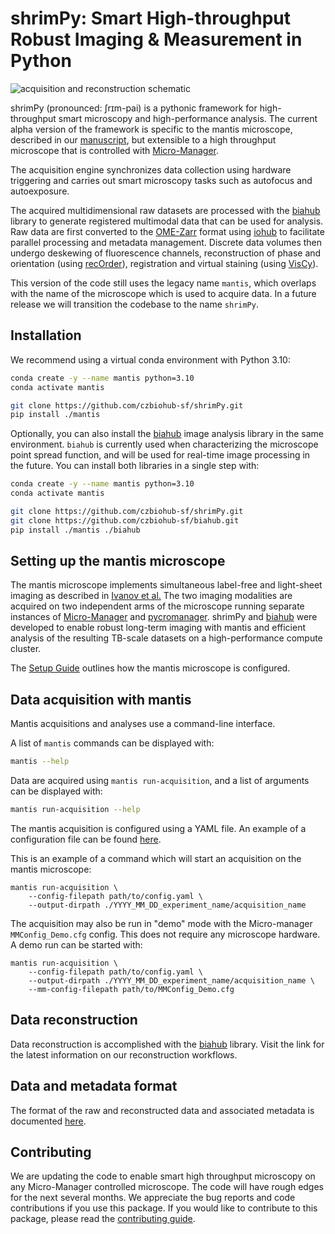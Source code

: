 # shrimPy: Smart High-throughput Robust Imaging & Measurement in Python
![acquisition and reconstruction schematic](docs/figure_3a.png)

shrimPy (pronounced: ʃrɪm-pai) is a pythonic framework for high-throughput smart microscopy and high-performance analysis. The current alpha version of the framework is specific to the mantis microscope, described in our [manuscript](https://doi.org/10.1093/pnasnexus/pgae323), but extensible to a high throughput microscope that is controlled with [Micro-Manager](https://micro-manager.org/).

The acquisition engine synchronizes data collection using hardware triggering and carries out smart microscopy tasks such as autofocus and autoexposure.

The acquired multidimensional raw datasets are processed with the [biahub](https://github.com/czbiohub-sf/biahub) library to generate registered multimodal data that can be used for analysis. Raw data are first converted to the [OME-Zarr](https://ngff.openmicroscopy.org/) format using [iohub](https://github.com/czbiohub-sf/iohub) to facilitate parallel processing and metadata management. Discrete data volumes then undergo deskewing of fluorescence channels, reconstruction of phase and orientation (using [recOrder](https://github.com/mehta-lab/recOrder)), registration and virtual staining (using [VisCy](https://github.com/mehta-lab/viscy)).

This version of the code still uses the legacy name `mantis`, which overlaps with the name of the microscope which is used to acquire data. In a future release we will transition the codebase to the name `shrimPy`.

## Installation

We recommend using a virtual conda environment with Python 3.10:

```sh
conda create -y --name mantis python=3.10
conda activate mantis

git clone https://github.com/czbiohub-sf/shrimPy.git
pip install ./mantis
```

Optionally, you can also install the [biahub](https://github.com/czbiohub-sf/biahub) image analysis library in the same environment. `biahub` is currently used when characterizing the microscope point spread function, and will be used for real-time image processing in the future. You can install both libraries in a single step with:

```sh
conda create -y --name mantis python=3.10
conda activate mantis

git clone https://github.com/czbiohub-sf/shrimPy.git
git clone https://github.com/czbiohub-sf/biahub.git
pip install ./mantis ./biahub
```

## Setting up the mantis microscope
The mantis microscope implements simultaneous label-free and light-sheet imaging as described in [Ivanov et al.](https://doi.org/10.1093/pnasnexus/pgae323) The two imaging modalities are acquired on two independent arms of the microscope running separate instances of [Micro-Manager](https://micro-manager.org/) and [pycromanager](https://pycro-manager.readthedocs.io/). shrimPy and [biahub](https://github.com/czbiohub-sf/biahub) were developed to enable robust long-term imaging with mantis and efficient analysis of the resulting TB-scale datasets on a high-performance compute cluster.

The [Setup Guide](docs/setup_guide.md) outlines how the mantis microscope is configured.


## Data acquisition with mantis

Mantis acquisitions and analyses use a command-line interface.

A list of `mantis` commands can be displayed with:
```sh
mantis --help
```

Data are acquired using `mantis run-acquisition`, and a list of arguments can be displayed with:

```sh
mantis run-acquisition --help
```

The mantis acquisition is configured using a YAML file. An example of a configuration file can be found [here](examples/acquisition_settings/example_acquisition_settings.yaml).

This is an example of a command which will start an acquisition on the mantis microscope:

```pwsh
mantis run-acquisition \
    --config-filepath path/to/config.yaml \
    --output-dirpath ./YYYY_MM_DD_experiment_name/acquisition_name
```

The acquisition may also be run in "demo" mode with the Micro-manager `MMConfig_Demo.cfg` config. This does not require any microscope hardware. A demo run can be started with:

```pwsh
mantis run-acquisition \
    --config-filepath path/to/config.yaml \
    --output-dirpath ./YYYY_MM_DD_experiment_name/acquisition_name \
    --mm-config-filepath path/to/MMConfig_Demo.cfg
```

## Data reconstruction

Data reconstruction is accomplished with the [biahub](https://github.com/czbiohub-sf/biahub) library. Visit the link for the latest information on our reconstruction workflows.

## Data and metadata format

The format of the raw and reconstructed data and associated metadata is documented [here](/docs/data_structure.md).

## Contributing
We are updating the code to enable smart high throughput microscopy on any Micro-Manager controlled microscope. The code will have rough edges for the next several months. We appreciate the bug reports and code contributions if you use this package. If you would like to contribute to this package, please read the [contributing guide](CONTRIBUTING.md).
